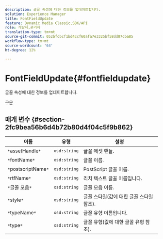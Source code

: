 ```yaml
---
description: 글꼴 속성에 대한 정보를 업데이트합니다.
solution: Experience Manager
title: FontFieldUpdate
feature: Dynamic Media Classic,SDK/API
role: 개발자,관리자
translation-type: tm+mt
source-git-commit: 052bfcbcf1bd4ccf60afa7e3325bf58dd07cba85
workflow-type: tm+mt
source-wordcount: '64'
ht-degree: 12%

---
```



# FontFieldUpdate{#fontfieldupdate}

글꼴 속성에 대한 정보를 업데이트합니다.

구문

## 매개 변수 {#section-2fc9bea56b6d4b72b80d4f04c5f9b862}

| 이름 | 유형 | 설명 |
|---|---|---|
| `*`assetHandle`*` | `xsd:string` | 글꼴 에셋 핸들. |
| `*`fontName`*` | `xsd:string` | 글꼴 이름. |
| `*`postscriptName`*` | `xsd:string` | PostScript 글꼴 이름. |
| `*`rtfName`*` | `xsd:string` | 리치 텍스트 글꼴 이름입니다. |
| `*`글꼴 모음`*` | `xsd:string` | 글꼴 모음 이름. |
| `*`style`*` | `xsd:string` | 글꼴 스타일(값에 대한 글꼴 스타일 참조). |
| `*`typeName`*` | `xsd:string` | 글꼴 유형 이름입니다. |
| `*`type`*` | `xsd:string` | 글꼴 유형(값에 대한 글꼴 유형 참조). |

